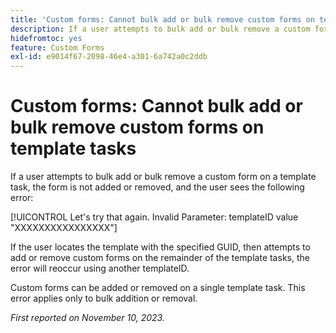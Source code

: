 ```yaml
---
title: 'Custom forms: Cannot bulk add or bulk remove custom forms on template tasks'
description: If a user attempts to bulk add or bulk remove a custom form on a template task, the form is not added or removed, and the user sees an error.
hidefromtoc: yes
feature: Custom Forms
exl-id: e9014f67-2098-46e4-a301-6a742a0c2ddb
---
```

# Custom forms: Cannot bulk add or bulk remove custom forms on template tasks

If a user attempts to bulk add or bulk remove a custom form on a template task, the form is not added or removed, and the user sees the following error:

[!UICONTROL Let's try that again. Invalid Parameter: templateID value "XXXXXXXXXXXXXXXX"]

If the user locates the template with the specified GUID, then attempts to add or remove custom forms on the remainder of the template tasks, the error will reoccur using another templateID.

Custom forms can be added or removed on a single template task. This error applies only to bulk addition or removal.

_First reported on November 10, 2023._
